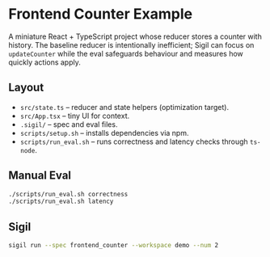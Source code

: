 # Frontend Counter Example

A miniature React + TypeScript project whose reducer stores a counter with history. The baseline reducer is intentionally inefficient; Sigil can focus on `updateCounter` while the eval safeguards behaviour and measures how quickly actions apply.

## Layout

- `src/state.ts` – reducer and state helpers (optimization target).
- `src/App.tsx` – tiny UI for context.
- `.sigil/` – spec and eval files.
- `scripts/setup.sh` – installs dependencies via npm.
- `scripts/run_eval.sh` – runs correctness and latency checks through `ts-node`.

## Manual Eval

```bash
./scripts/run_eval.sh correctness
./scripts/run_eval.sh latency
```

## Sigil

```bash
sigil run --spec frontend_counter --workspace demo --num 2
```
